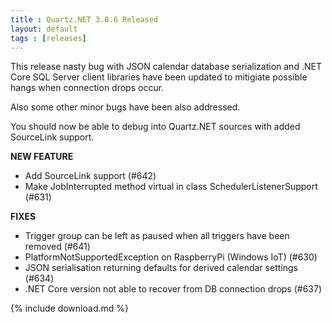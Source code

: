 ```yaml
---
title : Quartz.NET 3.0.6 Released
layout: default
tags : [releases]
---
```


This release nasty bug with JSON calendar database serialization and .NET Core SQL Server client libraries
have been updated to mitigiate possible hangs when connection drops occur.

Also some other minor bugs have been also addressed.

You should now be able to debug into Quartz.NET sources with added SourceLink support.

__NEW FEATURE__

* Add SourceLink support (#642)
* Make JobInterrupted method virtual in class SchedulerListenerSupport (#631)

__FIXES__

* Trigger group can be left as paused when all triggers have been removed (#641)
* PlatformNotSupportedException on RaspberryPi (Windows IoT) (#630)
* JSON serialisation returning defaults for derived calendar settings (#634)
* .NET Core version not able to recover from DB connection drops (#637)

{% include download.md %}
